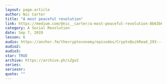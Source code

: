 ```yaml
---
layout: page-article
author: Nic Carter
title: "A most peaceful revolution"
link: https://medium.com/@nic__carter/a-most-peaceful-revolution-8b63b64c203e
category: A Social Revolution
date: Sep 7, 2019
lesson: 6
audio: https://anchor.fm/thecryptoconomy/episodes/CryptoQuikRead_293---A-Most-Peaceful-Revolution-Nic-Carter-e5bfpm/a-an7otc
audio2: 
audio3: 
star: TRUE
archive: https://archive.ph/sZgv2
series: 
seriesnr: 
quote: ""
---
```

